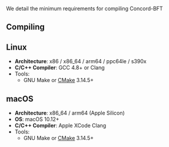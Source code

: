 We detail the minimum requirements for compiling Concord-BFT

## Compiling
## Linux
* **Architecture**: x86 / x86_64 / arm64 / ppc64le / s390x
* **C/C++ Compiler**: GCC 4.8+ or Clang
* Tools:
    * GNU Make or [CMake](https://cmake.org/download/) 3.14.5+

## macOS
* **Architecture**: x86_64 / arm64 (Apple Silicon)
* **OS**: macOS 10.12+
* **C/C++ Compiler**: Apple XCode Clang
* Tools:
    * GNU Make or [CMake](https://cmake.org/download/) 3.14.5+
